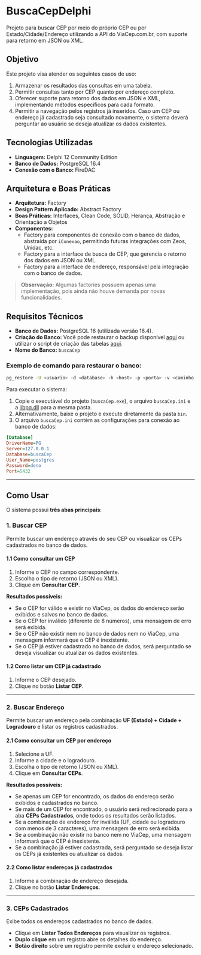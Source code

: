 # BuscaCepDelphi  

Projeto para buscar CEP por meio do próprio CEP ou por Estado/Cidade/Endereço utilizando a API do ViaCep.com.br, com suporte para retorno em JSON ou XML.  

## Objetivo  

Este projeto visa atender os seguintes casos de uso:  

1. Armazenar os resultados das consultas em uma tabela.  
2. Permitir consultas tanto por CEP quanto por endereço completo.  
3. Oferecer suporte para retorno dos dados em JSON e XML, implementando métodos específicos para cada formato.  
4. Permitir a navegação pelos registros já inseridos. Caso um CEP ou endereço já cadastrado seja consultado novamente, o sistema deverá perguntar ao usuário se deseja atualizar os dados existentes.  

## Tecnologias Utilizadas  

- **Linguagem:** Delphi 12 Community Edition  
- **Banco de Dados:** PostgreSQL 16.4  
- **Conexão com o Banco:** FireDAC  

## Arquitetura e Boas Práticas  

- **Arquitetura:** Factory  
- **Design Pattern Aplicado:** Abstract Factory  
- **Boas Práticas:** Interfaces, Clean Code, SOLID, Herança, Abstração e Orientação a Objetos  
- **Componentes:**  
  - Factory para componentes de conexão com o banco de dados, abstraída por `iConexao`, permitindo futuras integrações com Zeos, Unidac, etc.  
  - Factory para a interface de busca de CEP, que gerencia o retorno dos dados em JSON ou XML.  
  - Factory para a interface de endereço, responsável pela integração com o banco de dados.  

> **Observação:** Algumas factories possuem apenas uma implementação, pois ainda não houve demanda por novas funcionalidades.  

## Requisitos Técnicos  

- **Banco de Dados:** PostgreSQL 16 (utilizada versão 16.4).  
- **Criação do Banco:** Você pode restaurar o backup disponível [aqui](https://github.com/denobie/BuscaCepDelphi/blob/main/bin/buscaCEP.bkp) ou utilizar o script de criação das tabelas [aqui](https://github.com/denobie/BuscaCepDelphi/blob/main/bin/ScriptTabela.sql).  
- **Nome do Banco:** `buscaCep`  

### Exemplo de comando para restaurar o banco:  

```sh
pg_restore -U <usuario> -d <database> -h <host> -p <porta> -v <caminho do buscaCEP.bkp>
```  

Para executar o sistema:  

1. Copie o executável do projeto (`buscaCep.exe`), o arquivo `buscaCep.ini` e a [libpq.dll](https://github.com/denobie/BuscaCepDelphi/blob/main/bin/libpq.dll) para a mesma pasta.  
2. Alternativamente, baixe o projeto e execute diretamente da pasta `bin`.  
3. O arquivo `buscaCep.ini` contém as configurações para conexão ao banco de dados:  

```ini
[Database]
DriverName=PG
Server=127.0.0.1
Database=buscaCep
User_Name=postgres
Password=deno
Port=5432
```  

---

## Como Usar  

O sistema possui **três abas principais**:  

### 1. Buscar CEP  

Permite buscar um endereço através do seu CEP ou visualizar os CEPs cadastrados no banco de dados.  

#### 1.1 Como consultar um CEP  

1. Informe o CEP no campo correspondente.  
2. Escolha o tipo de retorno (JSON ou XML).  
3. Clique em **Consultar CEP**.  

**Resultados possíveis:**  

- Se o CEP for válido e existir no ViaCep, os dados do endereço serão exibidos e salvos no banco de dados.  
- Se o CEP for inválido (diferente de 8 números), uma mensagem de erro será exibida.  
- Se o CEP não existir nem no banco de dados nem no ViaCep, uma mensagem informará que o CEP é inexistente.  
- Se o CEP já estiver cadastrado no banco de dados, será perguntado se deseja visualizar ou atualizar os dados existentes.  

#### 1.2 Como listar um CEP já cadastrado  

1. Informe o CEP desejado.  
2. Clique no botão **Listar CEP**.  

---

### 2. Buscar Endereço  

Permite buscar um endereço pela combinação **UF (Estado) + Cidade + Logradouro** e listar os registros cadastrados.  

#### 2.1 Como consultar um CEP por endereço  

1. Selecione a UF.  
2. Informe a cidade e o logradouro.  
3. Escolha o tipo de retorno (JSON ou XML).  
4. Clique em **Consultar CEPs**.  

**Resultados possíveis:**  

- Se apenas um CEP for encontrado, os dados do endereço serão exibidos e cadastrados no banco.  
- Se mais de um CEP for encontrado, o usuário será redirecionado para a aba **CEPs Cadastrados**, onde todos os resultados serão listados.  
- Se a combinação de endereço for inválida (UF, cidade ou logradouro com menos de 3 caracteres), uma mensagem de erro será exibida.  
- Se a combinação não existir no banco nem no ViaCep, uma mensagem informará que o CEP é inexistente.  
- Se a combinação já estiver cadastrada, será perguntado se deseja listar os CEPs já existentes ou atualizar os dados.  

#### 2.2 Como listar endereços já cadastrados  

1. Informe a combinação de endereço desejada.  
2. Clique no botão **Listar Endereços**.  

---

### 3. CEPs Cadastrados  

Exibe todos os endereços cadastrados no banco de dados.  

- Clique em **Listar Todos Endereços** para visualizar os registros.  
- **Duplo clique** em um registro abre os detalhes do endereço.  
- **Botão direito** sobre um registro permite excluir o endereço selecionado.  